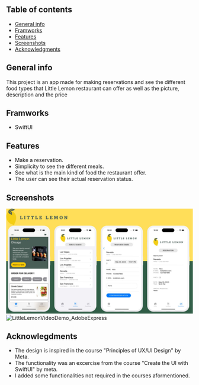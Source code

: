 ## Table of contents
* [General info](#general-info)
* [Framworks](#frameworks)
* [Features](#features)
* [Screenshots](#screenshots)
* [Acknowledgments](#acknowledgments)

## General info
This project is an app made for making reservations and see the different food types that Little Lemon restaurant can offer as well as the picture, description and the price

## Framworks
- SwiftUI

## Features
- Make a reservation.
- Simplicity to see the different meals.
- See what is the main kind of food the restaurant offer.
- The user can see their actual reservation status.

## Screenshots
![My Image](LittleLemonBanner.jpg)
![LittleLemonVideoDemo_AdobeExpress](https://github.com/JuanMantiz/LittleLemon/assets/113963144/80604c9f-da12-4430-9454-bbd02cddd881)

## Acknowlegdments
- The design is inspired in the course "Principles of UX/UI Design" by Meta.
- The functionality was an excercise from the course "Create the UI with SwiftUI" by meta.
- I added some functionalities not required in the courses aformentioned.
